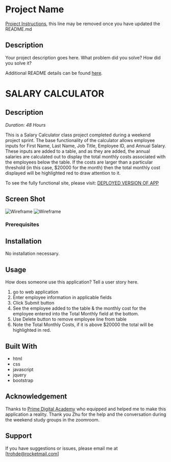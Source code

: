 # Project Name

[Project Instructions](./INSTRUCTIONS.md), this line may be removed once you have updated the README.md

## Description

Your project description goes here. What problem did you solve? How did you solve it?

Additional README details can be found [here](https://github.com/PrimeAcademy/readme-template/blob/master/README.md).


# SALARY CALCULATOR

## Description

_Duration: 48 Hours_

This is a Salary Calculator class project completed during a weekend project sprint. The base functionality of the calculator allows employee inputs for First Name, Last Name, Job Title, Employee ID, and Annual Salary. These inputs are added to a table, and as they are added, the annual salaries are calculated out to display the total monthly costs associated with the employees below the table. If the costs are larger than a particular threshold (in this case, $20000 for the month) then the total monthly cost displayed will be highlighted red to draw attention to it.


To see the fully functional site, please visit: [DEPLOYED VERSION OF APP](www.heroku.com)

## Screen Shot

![Wireframe](Salary-Calculator-on-budget.jpg)
![Wireframe](Salary-Calculator-over-budget.jpg)


### Prerequisites


## Installation

No installation necessary.

## Usage
How does someone use this application? Tell a user story here.

1. go to web application
2. Enter employee information in applicable fields
3. Click Submit button
4. See the employee added to the table & the monthly cost for the employee entered into the Total Monthly field at the bottom.
5. Use Delete button to remove employee line from table
6. Note the Total Monthly Costs, if it is above $20000 the total will be highlighted in red.


## Built With

- html
- css
- javascript
- jquery
- bootstrap



## Acknowledgement
Thanks to [Prime Digital Academy](www.primeacademy.io) who equipped and helped me to make this application a reality. Thank you Zhu for the help and the conversation during the weekend study groups in the zoomroom.

## Support
If you have suggestions or issues, please email me at [trohde@rocketmail.com]